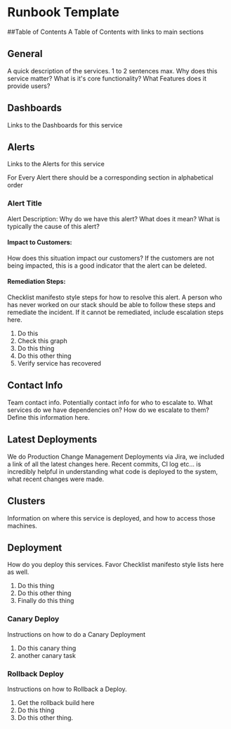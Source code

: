 # Runbook Template

##Table of Contents
A Table of Contents with links to main sections

## General
A quick description of the services.  1 to 2 sentences max.  Why does this service matter?  What is it's core functionality?  What Features does it provide users?

## Dashboards
Links to the Dashboards for this service

## Alerts
Links to the Alerts for this service

For Every Alert there should be a corresponding section in alphabetical order
### Alert Title
Alert Description:  Why do we have this alert?  What does it mean?  What is typically the cause of this alert?

#### Impact to Customers:
How does this situation impact our customers?  If the customers are not being impacted, this is a good indicator that the alert can be deleted.

#### Remediation Steps:
Checklist manifesto style steps for how to resolve this alert.  A person who has never worked on our stack should be able to follow these steps and remediate the incident.  If it cannot be remediated, include escalation steps here.
 1. Do this
 2. Check this graph
 3. Do this thing 
 4. Do this other thing
 5. Verify service has recovered
 
## Contact Info
Team contact info.  Potentially contact info for who to escalate to.  What services do we have dependencies on?  How do we escalate to them?  Define this information here.  

## Latest Deployments
We do Production Change Management Deployments via Jira, we included a link of all the latest changes here.  Recent commits, CI log etc... is incredibly helpful in understanding what code is deployed to the system, what recent changes were made.

## Clusters
Information on where this service is deployed, and how to access those machines.

## Deployment
How do you deploy this services.  Favor Checklist manifesto style lists here as well. 
 1. Do this thing
 2. Do this other thing
 3. Finally do this thing 
 
### Canary Deploy
Instructions on how to do a Canary Deployment
 1. Do this canary thing
 2. another canary task
 
### Rollback Deploy
Instructions on how to Rollback a Deploy. 
 1. Get the rollback build here
 2. Do this thing
 3. Do this other thing.  



